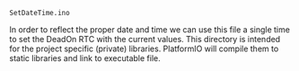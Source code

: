 `SetDateTime.ino`

In order to reflect the proper date and time we can use this file a single time to set the DeadOn RTC with the current values.
This directory is intended for the project specific (private) libraries.
PlatformIO will compile them to static libraries and link to executable file.
